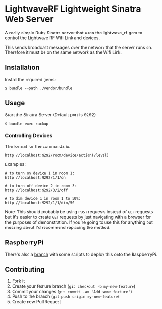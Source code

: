 # LightwaveRF Lightweight Sinatra Web Server

A really simple Ruby Sinatra server that uses the lightwave_rf gem to control the Lightwave RF Wifi Link and devices.

This sends broadcast messages over the network that the server runs on. Therefore it must be on the same network as the Wifi Link.

## Installation

Install the required gems:

    $ bundle --path ./vendor/bundle

## Usage

Start the Sinatra Server (Default port is 9292)

    $ bundle exec rackup

### Controlling Devices

The format for the commands is:

    http://localhost:9292/room/device/action(/level)

Examples:

    # to turn on device 1 in room 1:
    http://localhost:9292/1/1/on

    # to turn off device 2 in room 3:
    http://localhost:9292/3/2/off

    # to dim device 1 in room 1 to 50%:
    http://localhost:9292/1/1/dim/50

Note: This should probably be using `POST` requests instead of `GET` requests but it's easier to create `GET` requests by just navigating with a browser for the purposes of demonstration. If you're going to use this for anything but messing about I'd recommend replacing the method.

## RaspberryPi

There's also a [branch](https://github.com/scsmith/lightwaverf-sinatra/tree/pi) with some scripts to deploy this onto the RaspberryPi.

## Contributing

1. Fork it
2. Create your feature branch (`git checkout -b my-new-feature`)
3. Commit your changes (`git commit -am 'Add some feature'`)
4. Push to the branch (`git push origin my-new-feature`)
5. Create new Pull Request
